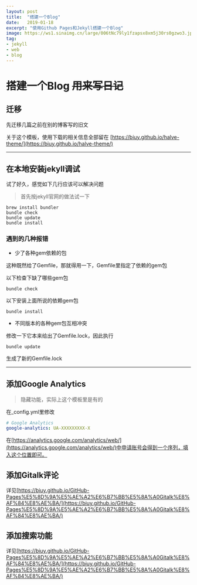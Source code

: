 ```yaml
---
layout: post
title:  "搭建一个Blog"
date:   2019-01-18
excerpt: "使用Github Pages和Jekyll搭建一个Blog"
image: https://ws1.sinaimg.cn/large/006tNc79ly1fzapsx8xm5j30rs0gzwo3.jpg
tag:
- jekyll 
- web
- blog
---
```




# 搭建一个Blog ~~用来写日记~~

## 迁移

先迁移几篇之前在别的博客写的旧文

关于这个模板，使用下载的相关信息全部留在 [https://biuy.github.io/halve-theme/](https://biuy.github.io/halve-theme/)

------



## 在本地安装jekyll调试

试了好久，感觉如下几行应该可以解决问题

> 首先按jekyll官网的做法试一下

```shell
brew install bundler
bundle check
bundle update
bundle install
```

### 遇到的几种报错


- 少了各种gem依赖的包

这种既然给了Gemfile，那就得用一下，Gemfile里指定了依赖的gem包

以下检查下缺了哪些gem包

```shell
bundle check
```

以下安装上面所说的依赖gem包

```shell
bundle install
```

- 不同版本的各种gem包互相冲突

修改一下它本来给出了Gemfile.lock，因此执行

```shell
bundle update
```

生成了新的Gemfile.lock

------



## 添加Google Analytics

> 隐藏功能，实际上这个模板里是有的

在_config.yml里修改

```yaml
# Google Analytics
google-analytics: UA-XXXXXXXXX-X
```

在[https://analytics.google.com/analytics/web/](https://analytics.google.com/analytics/web/)中申请账号会得到一个序列，填入这个位置即可。



## 添加Gitalk评论

详见[https://biuy.github.io/GitHub-Pages%E5%8D%9A%E5%AE%A2%E6%B7%BB%E5%8A%A0Gitalk%E8%AF%84%E8%AE%BA/](https://biuy.github.io/GitHub-Pages%E5%8D%9A%E5%AE%A2%E6%B7%BB%E5%8A%A0Gitalk%E8%AF%84%E8%AE%BA/)



## 添加搜索功能

详见[https://biuy.github.io/GitHub-Pages%E5%8D%9A%E5%AE%A2%E6%B7%BB%E5%8A%A0Gitalk%E8%AF%84%E8%AE%BA/](https://biuy.github.io/GitHub-Pages%E5%8D%9A%E5%AE%A2%E6%B7%BB%E5%8A%A0Gitalk%E8%AF%84%E8%AE%BA/)